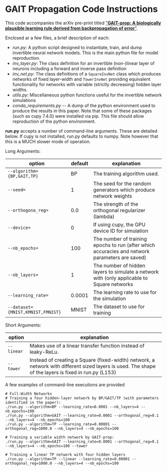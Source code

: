 # GAIT Propagation Code Instructions
This code accompanies the arXiv pre-print titled ["**GAIT-prop: A biologically plausible learning rule derived from backpropagation of error**"](todo!).

Enclosed ar a few files, a brief description of each:
- *run.py*: A python script designed to instantiate, train, and dump invertible neural network models. This is the main python file for model reproduction.
- *inv_layer.py*: The class definition for an invertible (non-)linear layer of neurons including a forward and inverse pass definition
- *inv_net.py*: The class definitions of a `SquareInvNet` class which produces networks of fixed layer-width and `TowerInvNet` providing equivalent functionality for networks with variable (strictly decreasing) hidden layer widths.
- *utils.py*: Miscellaneous python functions useful for the invertible network simulations
- *conda_requirements.py* -- A dump of the python environment used to produce the results in this paper. Note that some of these packages (such as cupy 7.4.0) were installed via pip. This file should allow reproduction of the python environment. 

**run.py** accepts a number of command-line arguments.
These are detailed below.
If cupy is not installed, run.py defaults to numpy.
Note however that this is a MUCH slower mode of operation.

Long Arguments:

|option|default|explanation|
|---|---|---|
|`--algorithm={BP,GAIT,TP}`|BP|The training algorithm used.|
|`--seed=`|1|The seed for the random generators which produce network weights|
|`--orthogona_reg=`|0.0|The strength of the orthogonal regularizer (lambda)|
|`--device=`|0|If using cupy, the GPU device ID for simulation|
|`--nb_epochs=`|100|The number of training epochs to run (after which accuracies and network parameters are saved)|
|`--nb_layers=`|1|The number of hidden layers to simulate a network with (only applicable to Square networks|
|`--learning_rate=`|0.0001|The learning rate to use for the simulation|
|`--dataset={MNIST,KMNIST,FMNIST}`|MNIST|The dataset to use for training|


Short Arguments:


|option|explanation|
|---|---|
| `--linear` |Makes use of a linear transfer function instead of leaky-ReLu.|
| `--tower` |Instead of creating a Square (fixed-width) network, a network with different sized layers is used. The shape of the layers is fixed in run.py (L153)|


A few examples of command-line executions are provided
    
    # Full-Width Networks
    # Training a four hidden-layer network by BP/GAIT/TP (with parameters identified in the paper):
    ./run.py --algorithm=BP --learning_rate=0.0001 --nb_layers=4 --nb_epochs=100
    ./run.py --algorithm=GAIT --learning_rate=0.0001 --orthogonal_reg=0.1 --nb_layers=4 --nb_epochs=100
    ./run.py --algorithm=TP --learning_rate=0.00001 --orthogonal_reg=1000.0 --nb_layers=4 --nb_epochs=100
    
    # Training a variable width network by GAIT-prop:
    ./run.py --algorithm=GAIT --learning_rate=0.0001 --orthogonal_reg=0.1 --nb_layers=4 --nb_epochs=100 --tower
    
    # Training a linear TP network with four hidden layers
    ./run.py --algorithm=TP --linear --learning_rate=0.00001 --orthogonal_reg=1000.0 --nb_layers=4 --nb_epochs=100


